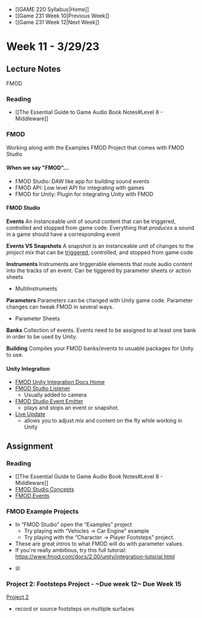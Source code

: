 - [[GAME 220 Syllabus|Home]]
- [[Game 231 Week 10|Previous Week]]
- [[Game 231 Week 12|Next Week]]

# Week 11 - 3/29/23

## Lecture Notes
FMOD

### Reading
- [[The Essential Guide to Game Audio Book Notes#Level 8 - Middleware]]

### FMOD

Working along with the Examples FMOD Project that comes with FMOD Studio

#### When we say "FMOD"...
- FMOD Studio: DAW like app for building sound events
- FMOD API: Low level API for integrating with games
- FMOD for Unity: Plugin for integrating Unity with FMOD

#### FMOD Studio

**Events**
An instanceable unit of sound content that can be triggered, controlled and stopped from game code. Everything that _produces_ a sound in a game should have a corresponding event

**Events VS Snapshots**
A snapshot is an instanceable unit of changes to the _project mix_ that can be [triggered](https://fmod.com/resources/documentation-studio?version=2.02&page=glossary.html#trigger), controlled, and stopped from game code

**Instruments**
Instruments are tirggerable elements that route audio content into the tracks of an event. Can be tiggered by parameter sheets or action sheets

- MultiInstruments

**Parameters**
Parameters can be changed with Unity game code. Parameter changes can tweak FMOD in several ways.

- Parameter Sheets

**Banks**
Collection of events. Events need to be assigned to at least one bank in order to be used by Unity.

**Building**
Compiles your FMOD banks/events to usuable packages for Unity to use.

#### Unity Integration
- [FMOD Unity Integration Docs Home](https://www.fmod.com/resources/documentation-unity?version=2.02&page=welcome.html)
- [FMOD Studio Listener](https://www.fmod.com/resources/documentation-unity?version=2.02&page=game-components.html#studio-listener)
	- Usually added to camera
- [FMOD Studio Event Emitter](https://www.fmod.com/resources/documentation-unity?version=2.02&page=game-components.html#studio-event-emitter) 
	- plays and stops an event or snapshot.
- [Live Update](https://www.fmod.com/resources/documentation-unity?version=2.02&page=user-guide.html#connecting-using-live-update)	
	- allows you to adjust mix and content on the fly while working in Unity
	
## Assignment
### Reading
- [[The Essential Guide to Game Audio Book Notes#Level 8 - Middleware]]
- [FMOD Studio Concepts](https://fmod.com/resources/documentation-studio?version=2.02&page=fmod-studio-concepts.html)
- [FMOD Events](https://fmod.com/resources/documentation-studio?version=2.02&page=authoring-events.html)

### FMOD Example Projects
- In “FMOD Studio” open the “Examples” project 
	- Try playing with “Vehicles -> Car Engine” example 
	- Try playing with the “Character -> Player Footsteps” project. 
- These are great intros to what FMOD will do with parameter values.
- If you're really ambitious, try this full tutorial: https://www.fmod.com/docs/2.00/unity/integration-tutorial.html
- [x] 
### Project 2: Footsteps Project - ~Due week 12~ Due Week 15
[Project 2](https://canvas.apu.edu/courses/45722/assignments/798504)
  - record or source footsteps on multiple surfaces
